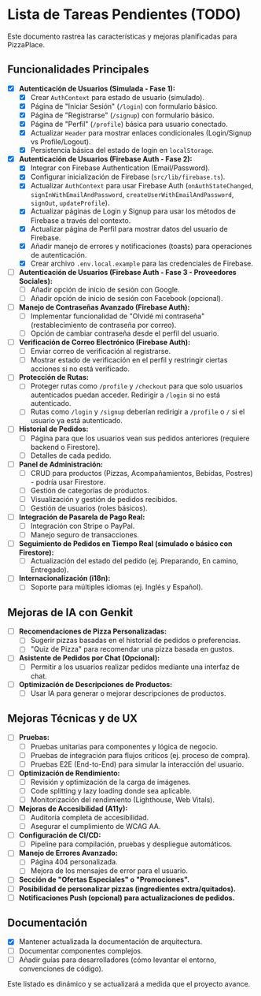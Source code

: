 
# Lista de Tareas Pendientes (TODO)

Este documento rastrea las características y mejoras planificadas para PizzaPlace.

## Funcionalidades Principales
- [x] **Autenticación de Usuarios (Simulada - Fase 1):**
    - [x] Crear `AuthContext` para estado de usuario (simulado).
    - [x] Página de "Iniciar Sesión" (`/login`) con formulario básico.
    - [x] Página de "Registrarse" (`/signup`) con formulario básico.
    - [x] Página de "Perfil" (`/profile`) básica para usuario conectado.
    - [x] Actualizar `Header` para mostrar enlaces condicionales (Login/Signup vs Profile/Logout).
    - [x] Persistencia básica del estado de login en `localStorage`.
- [x] **Autenticación de Usuarios (Firebase Auth - Fase 2):**
    - [x] Integrar con Firebase Authentication (Email/Password).
    - [x] Configurar inicialización de Firebase (`src/lib/firebase.ts`).
    - [x] Actualizar `AuthContext` para usar Firebase Auth (`onAuthStateChanged`, `signInWithEmailAndPassword`, `createUserWithEmailAndPassword`, `signOut`, `updateProfile`).
    - [x] Actualizar páginas de Login y Signup para usar los métodos de Firebase a través del contexto.
    - [x] Actualizar página de Perfil para mostrar datos del usuario de Firebase.
    - [x] Añadir manejo de errores y notificaciones (toasts) para operaciones de autenticación.
    - [x] Crear archivo `.env.local.example` para las credenciales de Firebase.
- [ ] **Autenticación de Usuarios (Firebase Auth - Fase 3 - Proveedores Sociales):**
    - [ ] Añadir opción de inicio de sesión con Google.
    - [ ] Añadir opción de inicio de sesión con Facebook (opcional).
- [ ] **Manejo de Contraseñas Avanzado (Firebase Auth):**
    - [ ] Implementar funcionalidad de "Olvidé mi contraseña" (restablecimiento de contraseña por correo).
    - [ ] Opción de cambiar contraseña desde el perfil del usuario.
- [ ] **Verificación de Correo Electrónico (Firebase Auth):**
    - [ ] Enviar correo de verificación al registrarse.
    - [ ] Mostrar estado de verificación en el perfil y restringir ciertas acciones si no está verificado.
- [ ] **Protección de Rutas:**
    - [ ] Proteger rutas como `/profile` y `/checkout` para que solo usuarios autenticados puedan acceder. Redirigir a `/login` si no está autenticado.
    - [ ] Rutas como `/login` y `/signup` deberían redirigir a `/profile` o `/` si el usuario ya está autenticado.
- [ ] **Historial de Pedidos:**
    - [ ] Página para que los usuarios vean sus pedidos anteriores (requiere backend o Firestore).
    - [ ] Detalles de cada pedido.
- [ ] **Panel de Administración:**
    - [ ] CRUD para productos (Pizzas, Acompañamientos, Bebidas, Postres) - podría usar Firestore.
    - [ ] Gestión de categorías de productos.
    - [ ] Visualización y gestión de pedidos recibidos.
    - [ ] Gestión de usuarios (roles básicos).
- [ ] **Integración de Pasarela de Pago Real:**
    - [ ] Integración con Stripe o PayPal.
    - [ ] Manejo seguro de transacciones.
- [ ] **Seguimiento de Pedidos en Tiempo Real (simulado o básico con Firestore):**
    - [ ] Actualización del estado del pedido (ej. Preparando, En camino, Entregado).
- [ ] **Internacionalización (i18n):**
    - [ ] Soporte para múltiples idiomas (ej. Inglés y Español).

## Mejoras de IA con Genkit
- [ ] **Recomendaciones de Pizza Personalizadas:**
    - [ ] Sugerir pizzas basadas en el historial de pedidos o preferencias.
    - [ ] "Quiz de Pizza" para recomendar una pizza basada en gustos.
- [ ] **Asistente de Pedidos por Chat (Opcional):**
    - [ ] Permitir a los usuarios realizar pedidos mediante una interfaz de chat.
- [ ] **Optimización de Descripciones de Productos:**
    - [ ] Usar IA para generar o mejorar descripciones de productos.

## Mejoras Técnicas y de UX
- [ ] **Pruebas:**
    - [ ] Pruebas unitarias para componentes y lógica de negocio.
    - [ ] Pruebas de integración para flujos críticos (ej. proceso de compra).
    - [ ] Pruebas E2E (End-to-End) para simular la interacción del usuario.
- [ ] **Optimización de Rendimiento:**
    - [ ] Revisión y optimización de la carga de imágenes.
    - [ ] Code splitting y lazy loading donde sea aplicable.
    - [ ] Monitorización del rendimiento (Lighthouse, Web Vitals).
- [ ] **Mejoras de Accesibilidad (A11y):**
    - [ ] Auditoría completa de accesibilidad.
    - [ ] Asegurar el cumplimiento de WCAG AA.
- [ ] **Configuración de CI/CD:**
    - [ ] Pipeline para compilación, pruebas y despliegue automáticos.
- [ ] **Manejo de Errores Avanzado:**
    - [ ] Página 404 personalizada.
    - [ ] Mejora de los mensajes de error para el usuario.
- [ ] **Sección de "Ofertas Especiales" o "Promociones".**
- [ ] **Posibilidad de personalizar pizzas (ingredientes extra/quitados).**
- [ ] **Notificaciones Push (opcional) para actualizaciones de pedidos.**

## Documentación
- [x] Mantener actualizada la documentación de arquitectura.
- [ ] Documentar componentes complejos.
- [ ] Añadir guías para desarrolladores (cómo levantar el entorno, convenciones de código).

Este listado es dinámico y se actualizará a medida que el proyecto avance.
